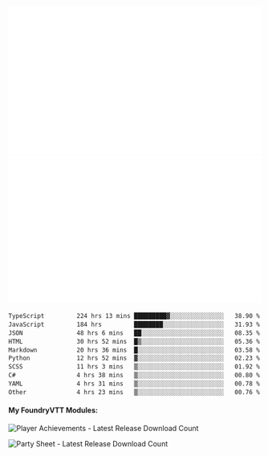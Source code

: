 
![](https://raw.githubusercontent.com/eddiedover/ghstats/master/generated/overview.svg)
![](https://raw.githubusercontent.com/eddiedover/ghstats/master/generated/languages.svg)

<!--START_SECTION:waka-->

```txt
TypeScript         224 hrs 13 mins █████████▓░░░░░░░░░░░░░░░   38.90 %
JavaScript         184 hrs         ████████░░░░░░░░░░░░░░░░░   31.93 %
JSON               48 hrs 6 mins   ██░░░░░░░░░░░░░░░░░░░░░░░   08.35 %
HTML               30 hrs 52 mins  █▒░░░░░░░░░░░░░░░░░░░░░░░   05.36 %
Markdown           20 hrs 36 mins  █░░░░░░░░░░░░░░░░░░░░░░░░   03.58 %
Python             12 hrs 52 mins  ▓░░░░░░░░░░░░░░░░░░░░░░░░   02.23 %
SCSS               11 hrs 3 mins   ▒░░░░░░░░░░░░░░░░░░░░░░░░   01.92 %
C#                 4 hrs 38 mins   ▒░░░░░░░░░░░░░░░░░░░░░░░░   00.80 %
YAML               4 hrs 31 mins   ▒░░░░░░░░░░░░░░░░░░░░░░░░   00.78 %
Other              4 hrs 23 mins   ▒░░░░░░░░░░░░░░░░░░░░░░░░   00.76 %
```

<!--END_SECTION:waka-->

#### My FoundryVTT Modules:

  ![Player Achievements - Latest Release Download Count](https://img.shields.io/badge/dynamic/json?label=Player%20Achievements%20-%20Downloads@latest&query=assets%5B1%5D.download_count&url=https%3A%2F%2Fapi.github.com%2Frepos%2FEddieDover%2Ffvtt-player-achievements%2Freleases%2Flatest)

  ![Party Sheet - Latest Release Download Count](https://img.shields.io/badge/dynamic/json?label=Party%20Sheet%20-%20Downloads@latest&query=assets%5B1%5D.download_count&url=https%3A%2F%2Fapi.github.com%2Frepos%2FEddieDover%2Ffvtt-party-sheet%2Freleases%2Flatest)

<a rel="me" href="https://techhub.social/@EddieDover"></a>
